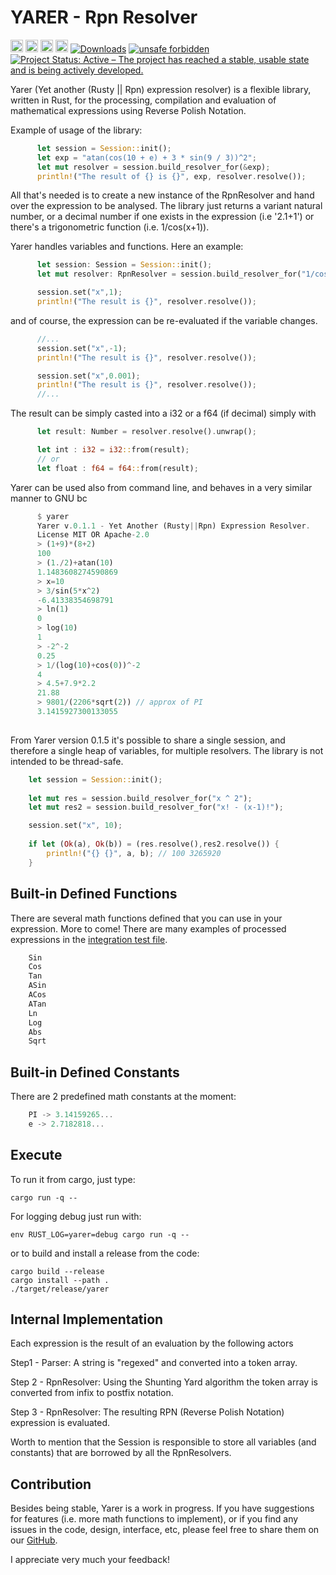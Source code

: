 
YARER - Rpn Resolver
===========================

[<img alt="github" src="https://img.shields.io/badge/github-davassi/davassi?style=for-the-badge&labelColor=555555&logo=github" height="20">](https://github.com/davassi/yarer)
[<img alt="build status" src="https://github.com/davassi/yarer/actions/workflows/rust.yml/badge.svg" height="20">](https://github.com/davassi/yarer/actions?query=branch%3Amaster)
[<img alt="crates.io" src="https://img.shields.io/crates/v/yarer.svg?style=for-the-badge&color=fc8d62&logo=rust" height="20">](https://crates.io/crates/yarer)
[<img alt="docs.rs" src="https://img.shields.io/docsrs/yarer?style=for-the-badge&labelColor=555555&logo=docs.rs" height="20">](https://docs.rs/yarer)
[![Downloads](https://img.shields.io/crates/d/yarer.svg)](https://crates.io/crates/yarer)
[![unsafe forbidden](https://img.shields.io/badge/unsafe-forbidden-success.svg)](https://github.com/rust-secure-code/safety-dance/)
[![Project Status: Active – The project has reached a stable, usable state and is being actively developed.](https://www.repostatus.org/badges/latest/active.svg)](https://www.repostatus.org/#active)

Yarer (Yet another (Rusty || Rpn) expression resolver) is a flexible library, written in Rust, for the processing, compilation and evaluation of mathematical expressions using Reverse Polish Notation.

Example of usage of the library:

```rust
      let session = Session::init();
      let exp = "atan(cos(10 + e) + 3 * sin(9 / 3))^2";
      let mut resolver = session.build_resolver_for(&exp);
      println!("The result of {} is {}", exp, resolver.resolve());
```

All that's needed is to create a new instance of the RpnResolver and hand over the expression to be analysed.
The library just returns a variant natural number, or a decimal number if one exists in the expression (i.e '2.1+1') or there's a trigonometric function (i.e. 1/cos(x+1)).

Yarer handles variables and functions. Here an example:

```rust
      let session: Session = Session::init();
      let mut resolver: RpnResolver = session.build_resolver_for("1/cos(x^2)");

      session.set("x",1);
      println!("The result is {}", resolver.resolve());
```

and of course, the expression can be re-evaluated if the variable changes.

```rust
      //...
      session.set("x",-1);
      println!("The result is {}", resolver.resolve());

      session.set("x",0.001); 
      println!("The result is {}", resolver.resolve());
      //...
```

The result can be simply casted into a i32 or a f64 (if decimal) simply with

```rust
      let result: Number = resolver.resolve().unwrap();

      let int : i32 = i32::from(result);
      // or
      let float : f64 = f64::from(result);
```

Yarer can be used also from command line, and behaves in a very similar manner to GNU bc

```rust
      $ yarer
      Yarer v.0.1.1 - Yet Another (Rusty||Rpn) Expression Resolver.
      License MIT OR Apache-2.0
      > (1+9)*(8+2)
      100
      > (1./2)+atan(10)
      1.1483608274590869
      > x=10
      > 3/sin(5*x^2)
      -6.41338354698791
      > ln(1)
      0
      > log(10)
      1
      > -2^-2
      0.25
      > 1/(log(10)+cos(0))^-2
      4
      > 4.5+7.9*2.2
      21.88
      > 9801/(2206*sqrt(2)) // approx of PI
      3.1415927300133055
      
```

From Yarer version 0.1.5 it's possible to share a single session, and therefore a single heap of variables, for multiple resolvers. The library is not intended to be thread-safe.

```rust
    let session = Session::init();
    
    let mut res = session.build_resolver_for("x ^ 2");
    let mut res2 = session.build_resolver_for("x! - (x-1)!");

    session.set("x", 10);
   
    if let (Ok(a), Ok(b)) = (res.resolve(),res2.resolve()) {
        println!("{} {}", a, b); // 100 3265920
    }
```

## Built-in Defined Functions

There are several math functions defined that you can use in your expression. More to come!
There are many examples of processed expressions in the [integration test file](https://github.com/davassi/yarer/blob/master/tests/integration_tests.rs).

```rust
    Sin
    Cos
    Tan
    ASin
    ACos
    ATan
    Ln
    Log
    Abs
    Sqrt
```

## Built-in Defined Constants

There are 2 predefined math constants at the moment:

```rust
    PI -> 3.14159265...
    e -> 2.7182818...
```

## Execute

To run it from cargo, just type:

```console
cargo run -q -- 
```

For logging debug just run with:

```console
env RUST_LOG=yarer=debug cargo run -q -- 
```

or to build and install a release from the code:

```console
cargo build --release
cargo install --path .
./target/release/yarer
```

## Internal Implementation

Each expression is the result of an evaluation by the following actors

Step1 - Parser: A string is "regexed" and converted into a token array.

Step 2 - RpnResolver: Using the Shunting Yard algorithm the token array is converted from infix to postfix notation.

Step 3 - RpnResolver: The resulting RPN (Reverse Polish Notation) expression is evaluated.

Worth to mention that the Session is responsible to store all variables (and constants) that are borrowed by all the RpnResolvers.

## Contribution

Besides being stable, Yarer is a work in progress. If you have suggestions for features (i.e. more math functions to implement), or if you find any issues in the code, design, interface, etc, please feel free to share them on our [GitHub](https://github.com/davassi/yarer/issues).

I appreciate very much your feedback!
